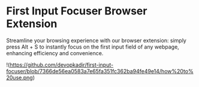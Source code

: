 # First Input Focuser Browser Extension
Streamline your browsing experience with our browser extension: simply press Alt + S to instantly focus on the first input field of any webpage, enhancing efficiency and convenience.

!(https://github.com/devopkadir/first-input-focuser/blob/7366de56ea0583a7e65fa351fc362ba94fe49e14/how%20to%20use.png)
